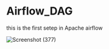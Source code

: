 # Airflow_DAG
this is the first setep in Apache airflow 



![Screenshot (377)](https://user-images.githubusercontent.com/60605851/219507518-2bba6de2-18e2-4a39-874d-d6e3796d140d.png)

